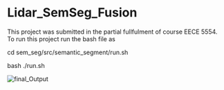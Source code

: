 # Lidar_SemSeg_Fusion
This project was submitted in the partial fullfulment of course EECE 5554.
To run this project run the bash file as 

cd sem_seg/src/semantic_segment/run.sh

bash ./run.sh 



![final_Output](https://github.com/thakkar-nit/Lidar_SemSeg_Fusion/blob/master/final_output.gif )
